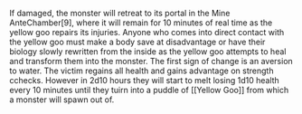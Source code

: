 If damaged, the monster will retreat to its portal in the Mine AnteChamber[9], where it will remain for 10 minutes of real time as the yellow goo repairs its injuries. Anyone who comes into direct contact with the yellow goo must make a body save at disadvantage or have their biology slowly rewritten from the inside as the yellow goo attempts to heal and transform them into the monster. The first sign of change is an aversion to water. The victim regains all health and gains advantage on strength cchecks. However in 2d10 hours they will start to melt losing 1d10 health every 10 minutes until they tuirn into a puddle of [[Yellow Goo]] from which a monster will spawn out of.